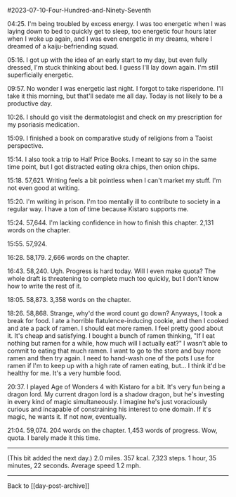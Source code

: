#2023-07-10-Four-Hundred-and-Ninety-Seventh

04:25.  I'm being troubled by excess energy.  I was too energetic when I was laying down to bed to quickly get to sleep, too energetic four hours later when I woke up again, and I was even energetic in my dreams, where I dreamed of a kaiju-befriending squad.

05:16.  I got up with the idea of an early start to my day, but even fully dressed, I'm stuck thinking about bed.  I guess I'll lay down again.  I'm still superficially energetic.

09:57.  No wonder I was energetic last night.  I forgot to take risperidone.  I'll take it this morning, but that'll sedate me all day.  Today is not likely to be a productive day.

10:26.  I should go visit the dermatologist and check on my prescription for my psoriasis medication.

15:09.  I finished a book on comparative study of religions from a Taoist perspective.

15:14.  I also took a trip to Half Price Books.  I meant to say so in the same time point, but I got distracted eating okra chips, then onion chips.

15:18.  57,621.  Writing feels a bit pointless when I can't market my stuff.  I'm not even good at writing.

15:20.  I'm writing in prison.  I'm too mentally ill to contribute to society in a regular way.  I have a ton of time because Kistaro supports me.

15:24.  57,644.  I'm lacking confidence in how to finish this chapter.  2,131 words on the chapter.

15:55.  57,924.

16:28.  58,179.  2,666 words on the chapter.

16:43.  58,240.  Ugh.  Progress is hard today.  Will I even make quota?  The whole draft is threatening to complete much too quickly, but I don't know how to write the rest of it.

18:05.  58,873.  3,358 words on the chapter.

18:26.  58,868.  Strange, why'd the word count go down?  Anyways, I took a break for food.  I ate a horrible flatulence-inducing cookie, and then I cooked and ate a pack of ramen.  I should eat more ramen.  I feel pretty good about it.  It's cheap and satisfying.  I bought a bunch of ramen thinking, "If I eat nothing but ramen for a while, how much will I actually eat?"  I wasn't able to commit to eating that much ramen.  I want to go to the store and buy more ramen and then try again.  I need to hand-wash one of the pots I use for ramen if I'm to keep up with a high rate of ramen eating, but...  I think it'd be healthy for me.  It's a very humble food.

20:37.  I played Age of Wonders 4 with Kistaro for a bit.  It's very fun being a dragon lord.  My current dragon lord is a shadow dragon, but he's investing in every kind of magic simultaneously.  I imagine he's just voraciously curious and incapable of constraining his interest to one domain.  If it's magic, he wants it.  If not now, eventually.

21:04.  59,074.  204 words on the chapter.  1,453 words of progress.  Wow, quota.  I barely made it this time.

---
(This bit added the next day.)  2.0 miles.  357 kcal.  7,323 steps.  1 hour, 35 minutes, 22 seconds.  Average speed 1.2 mph.

---
Back to [[day-post-archive]]